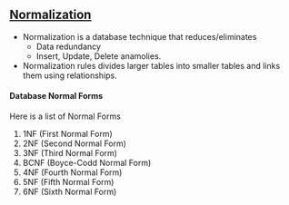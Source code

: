 ## [Normalization](https://www.guru99.com/database-normalization.html)
- Normalization is a database technique that reduces/eliminates 
    - Data redundancy
    - Insert, Update, Delete anamolies.
- Normalization rules divides larger tables into smaller tables and links them using relationships. 

#### Database Normal Forms
Here is a list of Normal Forms
1. 1NF (First Normal Form)
2. 2NF (Second Normal Form)
3. 3NF (Third Normal Form)
4. BCNF (Boyce-Codd Normal Form)
5. 4NF (Fourth Normal Form)
6. 5NF (Fifth Normal Form)
7. 6NF (Sixth Normal Form)